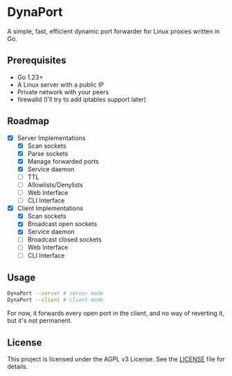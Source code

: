 # DynaPort
A simple, fast, efficient dynamic port forwarder for Linux proxies written in Go.

## Prerequisites
- Go 1.23+
- A Linux server with a public IP
- Private network with your peers
- firewalld (I'll try to add iptables support later)

## Roadmap
- [x] Server Implementations
  - [x] Scan sockets
  - [x] Parse sockets
  - [x] Manage forwarded ports
  - [x] Service daemon
  - [ ] TTL
  - [ ] Allowlists/Denylists
  - [ ] Web Interface
  - [ ] CLI Interface
- [x] Client Implementations
  - [x] Scan sockets
  - [x] Broadcast open sockets
  - [x] Service daemon
  - [ ] Broadcast closed sockets
  - [ ] Web Interface
  - [ ] CLI Interface

## Usage
```bash
DynaPort --server # server mode
DynaPort --client # client mode
```

For now, it forwards every open port in the client, and no way of reverting it, but it's not permanent.

## License
This project is licensed under the AGPL v3 License. See the [LICENSE](LICENSE.md) file for details.
